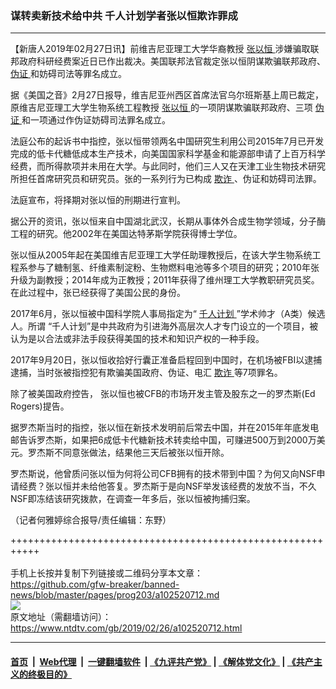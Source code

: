 ### 谋转卖新技术给中共 千人计划学者张以恒欺诈罪成
------------------------

<div class="post_content">
 <p>
  【新唐人2019年02月27日讯】前维吉尼亚理工大学华裔教授
  <a href="https://www.ntdtv.com/gb/张以恒.htm">
   张以恒
  </a>
  涉嫌骗取联邦政府科研经费案近日已作出裁决。美国联邦法官裁定张以恒阴谋欺骗联邦政府、
  <a href="https://www.ntdtv.com/gb/伪证.htm">
   伪证
  </a>
  和妨碍司法等罪名成立。
 </p>
 <p>
  据《美国之音》2月27日报导，维吉尼亚州西区首席法官乌尔班斯基上周已裁定，原维吉尼亚理工大学生物系统工程教授
  <a href="https://www.ntdtv.com/gb/张以恒.htm">
   张以恒
  </a>
  的一项阴谋欺骗联邦政府、三项
  <a href="https://www.ntdtv.com/gb/伪证.htm">
   伪证
  </a>
  和一项通过作伪证妨碍司法罪名成立。
 </p>
 <p>
  法庭公布的起诉书中指控，张以恒带领两名中国研究生利用公司2015年7月已开发完成的低卡代糖低成本生产技术，向美国国家科学基金和能源部申请了上百万科学经费，而所得款项并未用在大学。与此同时，他们三人又在天津工业生物技术研究所担任首席研究员和研究员。张的一系列行为已构成
  <a href="https://www.ntdtv.com/gb/欺诈.htm">
   欺诈
  </a>
  、伪证和妨碍司法罪。
 </p>
 <p>
  法庭宣布，将择期对张以恒的刑期进行宣判。
 </p>
 <p>
  据公开的资讯，张以恒来自中国湖北武汉，长期从事体外合成生物学领域，分子酶工程的研究。他2002年在美国达特茅斯学院获得博士学位。
 </p>
 <p>
  张以恒从2005年起在美国维吉尼亚理工大学任助理教授后，在该大学生物系统工程系参与了糖制氢、纤维素制淀粉、生物燃料电池等多个项目的研究；2010年张升级为副教授；2014年成为正教授；2011年获得了维州理工大学教职研究员奖。在此过程中，张已经获得了美国公民的身份。
 </p>
 <p>
  2017年6月，张以恒被中国科学院人事局指定为“
  <a href="https://www.ntdtv.com/gb/千人计划.htm">
   千人计划
  </a>
  ”学术帅才（A类）候选人。所谓 “千人计划”是中共政府为引进海外高层次人才专门设立的一个项目，被认为是以合法或非法手段获得美国的技术和知识产权的一种手段。
 </p>
 <p>
  2017年9月20日，张以恒收拾好行囊正准备启程回到中国时，在机场被FBI以逮捕逮捕，当时张被指控犯有欺骗美国政府、伪证、电汇
  <a href="https://www.ntdtv.com/gb/欺诈.htm">
   欺诈
  </a>
  等7项罪名。
 </p>
 <p>
  除了被美国政府控告， 张以恒也被CFB的市场开发主管及股东之一的罗杰斯(Ed Rogers)提告。
 </p>
 <p>
  据罗杰斯当时的指控，张以恒在新技术发明前后常去中国，并在2015年年底发电邮告诉罗杰斯，如果把6成低卡代糖新技术转卖给中国，可赚进500万到2000万美元。罗杰斯不同意张做法，结果他三天后被张以恒开除。
 </p>
 <p>
  罗杰斯说，他曾质问张以恒为何将公司CFB拥有的技术带到中国？为何又向NSF申请经费？张以恒并未给他答复。罗杰斯于是向NSF举发该经费的发放不当，不久NSF即冻结该研究拨款，在调查一年多后，张以恒被拘捕归案。
 </p>
 <p>
  （记者何雅婷综合报导/责任编辑：东野）
 </p>
 <div class="single_ad">
 </div>
</div>

+++++++++++++++++++++++++++++++++++++++++++++++++++++++++++<br/><br/>
手机上长按并复制下列链接或二维码分享本文章：<br/>
https://github.com/gfw-breaker/banned-news/blob/master/pages/prog203/a102520712.md <br/>
<a href='https://github.com/gfw-breaker/banned-news/blob/master/pages/prog203/a102520712.md'><img src='https://github.com/gfw-breaker/banned-news/blob/master/pages/prog203/a102520712.md.png'/></a> <br/>
原文地址（需翻墙访问）：https://www.ntdtv.com/gb/2019/02/26/a102520712.html


------------------------
#### [首页](https://github.com/gfw-breaker/banned-news/blob/master/README.md) &nbsp;|&nbsp; [Web代理](https://github.com/labour-camp/helloworld) &nbsp;|&nbsp; [一键翻墙软件](https://github.com/gfw-breaker/nogfw/blob/master/README.md) &nbsp;| [《九评共产党》](https://github.com/gfw-breaker/9ping.md/blob/master/README.md#九评之一评共产党是什么) | [《解体党文化》](https://github.com/gfw-breaker/jtdwh.md/blob/master/README.md) | [《共产主义的终极目的》](https://github.com/gfw-breaker/gczydzjmd.md/blob/master/README.md)


